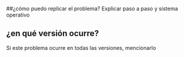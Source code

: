 ##¿cómo puedo replicar el problema?
Explicar paso a paso y sistema operativo
## ¿en qué versión ocurre?
Si este problema ocurre en todas las versiones, mencionarlo
